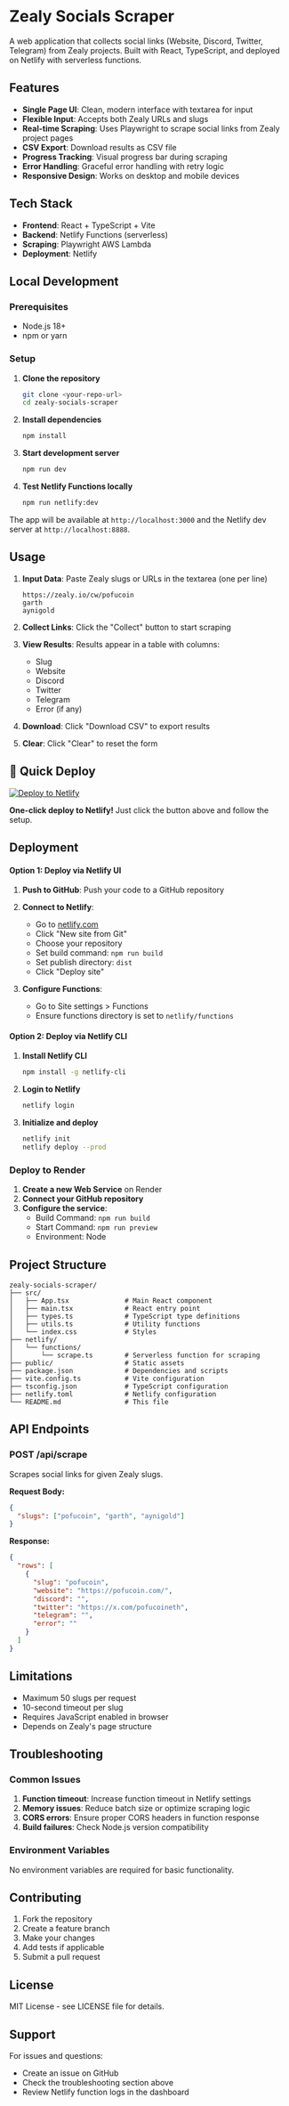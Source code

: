 # Zealy Socials Scraper

A web application that collects social links (Website, Discord, Twitter, Telegram) from Zealy projects. Built with React, TypeScript, and deployed on Netlify with serverless functions.

## Features

- **Single Page UI**: Clean, modern interface with textarea for input
- **Flexible Input**: Accepts both Zealy URLs and slugs
- **Real-time Scraping**: Uses Playwright to scrape social links from Zealy project pages
- **CSV Export**: Download results as CSV file
- **Progress Tracking**: Visual progress bar during scraping
- **Error Handling**: Graceful error handling with retry logic
- **Responsive Design**: Works on desktop and mobile devices

## Tech Stack

- **Frontend**: React + TypeScript + Vite
- **Backend**: Netlify Functions (serverless)
- **Scraping**: Playwright AWS Lambda
- **Deployment**: Netlify

## Local Development

### Prerequisites

- Node.js 18+ 
- npm or yarn

### Setup

1. **Clone the repository**
   ```bash
   git clone <your-repo-url>
   cd zealy-socials-scraper
   ```

2. **Install dependencies**
   ```bash
   npm install
   ```

3. **Start development server**
   ```bash
   npm run dev
   ```

4. **Test Netlify Functions locally**
   ```bash
   npm run netlify:dev
   ```

The app will be available at `http://localhost:3000` and the Netlify dev server at `http://localhost:8888`.

## Usage

1. **Input Data**: Paste Zealy slugs or URLs in the textarea (one per line)
   ```
   https://zealy.io/cw/pofucoin
   garth
   aynigold
   ```

2. **Collect Links**: Click the "Collect" button to start scraping

3. **View Results**: Results appear in a table with columns:
   - Slug
   - Website
   - Discord
   - Twitter
   - Telegram
   - Error (if any)

4. **Download**: Click "Download CSV" to export results

5. **Clear**: Click "Clear" to reset the form

## 🚀 Quick Deploy

[![Deploy to Netlify](https://www.netlify.com/img/deploy/button.svg)](https://app.netlify.com/start/deploy?repository=https://github.com/Pix3l-nomad-0/ZealyScrapping)

**One-click deploy to Netlify!** Just click the button above and follow the setup.

## Deployment

#### Option 1: Deploy via Netlify UI

1. **Push to GitHub**: Push your code to a GitHub repository

2. **Connect to Netlify**:
   - Go to [netlify.com](https://netlify.com)
   - Click "New site from Git"
   - Choose your repository
   - Set build command: `npm run build`
   - Set publish directory: `dist`
   - Click "Deploy site"

3. **Configure Functions**:
   - Go to Site settings > Functions
   - Ensure functions directory is set to `netlify/functions`

#### Option 2: Deploy via Netlify CLI

1. **Install Netlify CLI**
   ```bash
   npm install -g netlify-cli
   ```

2. **Login to Netlify**
   ```bash
   netlify login
   ```

3. **Initialize and deploy**
   ```bash
   netlify init
   netlify deploy --prod
   ```

### Deploy to Render

1. **Create a new Web Service** on Render
2. **Connect your GitHub repository**
3. **Configure the service**:
   - Build Command: `npm run build`
   - Start Command: `npm run preview`
   - Environment: Node

## Project Structure

```
zealy-socials-scraper/
├── src/
│   ├── App.tsx              # Main React component
│   ├── main.tsx             # React entry point
│   ├── types.ts             # TypeScript type definitions
│   ├── utils.ts             # Utility functions
│   └── index.css            # Styles
├── netlify/
│   └── functions/
│       └── scrape.ts        # Serverless function for scraping
├── public/                  # Static assets
├── package.json             # Dependencies and scripts
├── vite.config.ts           # Vite configuration
├── tsconfig.json            # TypeScript configuration
├── netlify.toml             # Netlify configuration
└── README.md                # This file
```

## API Endpoints

### POST /api/scrape

Scrapes social links for given Zealy slugs.

**Request Body:**
```json
{
  "slugs": ["pofucoin", "garth", "aynigold"]
}
```

**Response:**
```json
{
  "rows": [
    {
      "slug": "pofucoin",
      "website": "https://pofucoin.com/",
      "discord": "",
      "twitter": "https://x.com/pofucoineth",
      "telegram": "",
      "error": ""
    }
  ]
}
```

## Limitations

- Maximum 50 slugs per request
- 10-second timeout per slug
- Requires JavaScript enabled in browser
- Depends on Zealy's page structure

## Troubleshooting

### Common Issues

1. **Function timeout**: Increase function timeout in Netlify settings
2. **Memory issues**: Reduce batch size or optimize scraping logic
3. **CORS errors**: Ensure proper CORS headers in function response
4. **Build failures**: Check Node.js version compatibility

### Environment Variables

No environment variables are required for basic functionality.

## Contributing

1. Fork the repository
2. Create a feature branch
3. Make your changes
4. Add tests if applicable
5. Submit a pull request

## License

MIT License - see LICENSE file for details.

## Support

For issues and questions:
- Create an issue on GitHub
- Check the troubleshooting section above
- Review Netlify function logs in the dashboard 